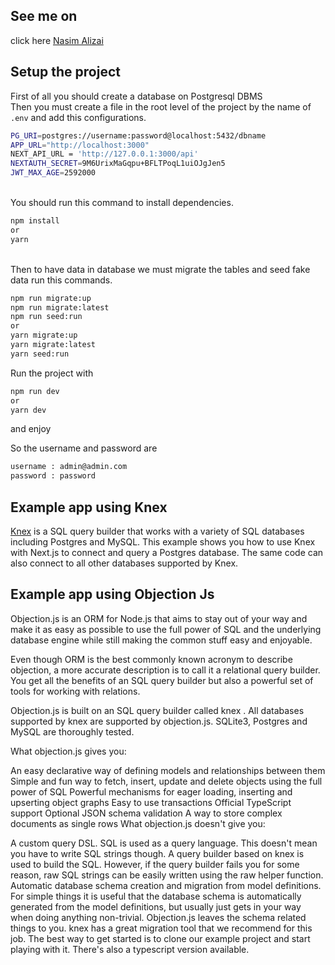 ## See me on
click here
[Nasim Alizai](https://nasim-alizai.github.io/) 


## Setup the project
First of all you should create a database on Postgresql DBMS
<br>
Then you must create a file in the root level of the project by the name of `.env` and add this configurations.

```bash
PG_URI=postgres://username:password@localhost:5432/dbname
APP_URL="http://localhost:3000"
NEXT_API_URL = 'http://127.0.0.1:3000/api'
NEXTAUTH_SECRET=9M6UrixMaGqpu+BFLTPoqL1uiOJgJen5
JWT_MAX_AGE=2592000
```

<br>
You should run this command to install dependencies.

```bash
npm install
or
yarn
```
<br>
Then to have data in database we must migrate the tables and seed fake data run this commands.

```bash
npm run migrate:up
npm run migrate:latest
npm run seed:run
or
yarn migrate:up 
yarn migrate:latest 
yarn seed:run 
```

Run the project with

```bash
npm run dev
or
yarn dev
```
and enjoy

So the username and password are

```bash
username : admin@admin.com
password : password
```






## Example app using Knex

[Knex](https://knexjs.org/) is a SQL query builder that works with a variety of SQL databases including Postgres and MySQL. This example shows you how to use Knex with Next.js to connect and query a Postgres database. The same code can also connect to all other databases supported by Knex.


## Example app using Objection Js
Objection.js is an ORM for Node.js that aims to stay out of your way and make it as easy as possible to use the full power of SQL and the underlying database engine while still making the common stuff easy and enjoyable.

Even though ORM is the best commonly known acronym to describe objection, a more accurate description is to call it a relational query builder. You get all the benefits of an SQL query builder but also a powerful set of tools for working with relations.

Objection.js is built on an SQL query builder called knex . All databases supported by knex are supported by objection.js. SQLite3, Postgres and MySQL are thoroughly tested.

What objection.js gives you:

An easy declarative way of defining models and relationships between them
Simple and fun way to fetch, insert, update and delete objects using the full power of SQL
Powerful mechanisms for eager loading, inserting and upserting object graphs
Easy to use transactions
Official TypeScript support
Optional JSON schema validation
A way to store complex documents as single rows
What objection.js doesn't give you:

A custom query DSL. SQL is used as a query language. This doesn't mean you have to write SQL strings though. A query builder based on knex is used to build the SQL. However, if the query builder fails you for some reason, raw SQL strings can be easily written using the raw helper function.
Automatic database schema creation and migration from model definitions. For simple things it is useful that the database schema is automatically generated from the model definitions, but usually just gets in your way when doing anything non-trivial. Objection.js leaves the schema related things to you. knex has a great migration tool that we recommend for this job.
The best way to get started is to clone our example project and start playing with it. There's also a typescript version available.





